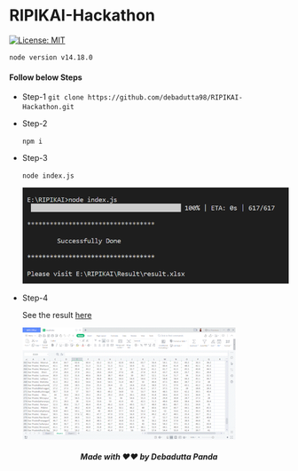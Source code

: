 # RIPIKAI-Hackathon
[![License: MIT](https://img.shields.io/badge/License-MIT-yellow.svg)](https://opensource.org/licenses/MIT)

    node version v14.18.0 

#### Follow below Steps
- Step-1
    ```git clone https://github.com/debadutta98/RIPIKAI-Hackathon.git```

- Step-2

    ``` npm i ```

- Step-3

    ``` node index.js  ```

    ![cmd image](image/cmd.png)

- Step-4

    See the result [here](./Result/result.xlsx)

    ![result.xlsx](./image/result-view.gif)

##### <center>Made with ❤️❤️ by Debadutta Panda</center>